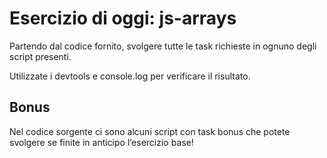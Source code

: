 Esercizio di oggi: **js-arrays**
===
Partendo dal codice fornito, svolgere tutte le task richieste in ognuno degli script presenti.

Utilizzate i devtools e console.log per verificare il risultato.
## **Bonus**
Nel codice sorgente ci sono alcuni script con task bonus che potete svolgere se finite in anticipo l’esercizio base!